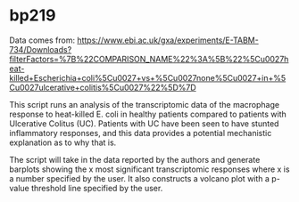 # bp219
Data comes from: https://www.ebi.ac.uk/gxa/experiments/E-TABM-734/Downloads?filterFactors=%7B%22COMPARISON_NAME%22%3A%5B%22%5Cu0027heat-killed+Escherichia+coli%5Cu0027+vs+%5Cu0027none%5Cu0027+in+%5Cu0027ulcerative+colitis%5Cu0027%22%5D%7D

This script runs an analysis of the transcriptomic data of the macrophage response to heat-killed E. coli in healthy patients compared to patients with Ulcerative Colitus (UC). Patients with UC have been seen to have stunted inflammatory responses, and this data provides a potential mechanistic explanation as to why that is. 

The script will take in the data reported by the authors and generate barplots showing the x most significant transcriptomic responses where x is a number specified by the user. It also constructs a volcano plot with a p-value threshold line specified by the user.
